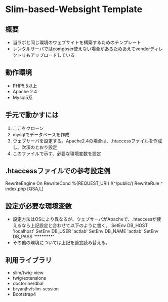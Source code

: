 # Slim-based-Websight Template

## 概要
- 当ラボと同じ環境のウェブサイトを構築するためのテンプレート
- レンタルサーバではcomposer使えない場合があるためあえてvenderディレクトリもアップロードしている

## 動作環境
- PHP5.5以上
- Apache 2.4
- Mysql5系

## 手元で動かすには
1. ここをクローン
1. mysqlでデータベースを作成
1. ウェブサーバを設定する。Apache2.4の場合は、.htaccessファイルを作成し、次項のとおり設定
1. このファイルで示す、必要な環境変数を設定

## .htaccessファイルでの参考設定例
<IfModule mod_rewrite.c>
	RewriteEngine On
	RewriteCond %{REQUEST_URI} !(^/public/)
	RewriteRule ^ index.php [QSA,L]


## 設定が必要な環境変数
- 設定方法はOSにより異なるが、ウェブサーバがApacheで、.htaccessが使えるなら上記設定と合わせて以下のように書く。
	SetEnv DB_HOST 'localhost'
	SetEnv DB_USER 'actlab'
	SetEnv DB_NAME 'actlab'
	SetEnv DB_PASS '********'
- その他の環境については上記を適宜読み替える。

## 利用ライブラリ
- slim/twig-view
- twig/extensions
- doctorine/dbal
- bryanjhv/slim-session
- Bootstrap4
